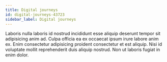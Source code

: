 ```yaml
---
title: Digital journeys
id: digital-journeys-43723
sidebar_label: Digital journeys
---
```


Laboris nulla laboris id nostrud incididunt esse aliquip deserunt tempor sit adipisicing anim ad. Culpa officia ea ex occaecat ipsum irure labore anim ex. Enim consectetur adipisicing proident consectetur et est aliquip. Nisi id voluptate mollit reprehenderit duis aliquip nostrud. Non ut laboris fugiat in enim dolor.

